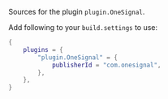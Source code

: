 Sources for the plugin `plugin.OneSignal`.

Add following to your `build.settings` to use:
```lua
{
    plugins = {
        "plugin.OneSignal" = {
            publisherId = "com.onesignal",
        },
    },
}
```
